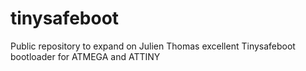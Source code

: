 # tinysafeboot
Public repository to expand on Julien Thomas excellent Tinysafeboot bootloader for ATMEGA and ATTINY
